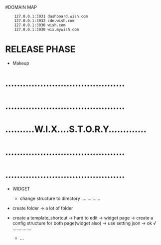#DOMAIN MAP
```
	127.0.0.1:3031 dashboard.wish.com
	127.0.0.1:3032 cdn.wish.com
	127.0.0.1:3030 wish.com
	127.0.0.1:3030 wix.mywish.com
```
# RELEASE PHASE
- Makeup


# .........................................
# .........................................
# ..........W.I.X....S.T.O.R.Y.............
# .........................................
# .........................................
- WIDGET
	- change structure to directory
...............
- create folder -> a lot of folder

- create a template_shortcut -> hard to edit
	-> widget page -> create a config structure for both page(widget also)
	-> use setting json -> ok √
...............

	- ...